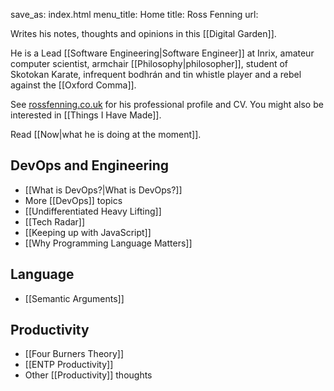 save_as: index.html
menu_title: Home
title: Ross Fenning
url:

Writes his notes, thoughts and opinions in this [[Digital Garden]].

He is a Lead [[Software Engineering|Software Engineer]] at Inrix, amateur computer scientist, armchair [[Philosophy|philosopher]], student of Skotokan Karate, infrequent bodhrán and tin whistle player and a rebel against the [[Oxford Comma]].

See [rossfenning.co.uk](https://rossfenning.co.uk) for his professional profile and CV. You might also be interested in [[Things I Have Made]].

Read [[Now|what he is doing at the moment]].

## DevOps and Engineering

- [[What is DevOps?|What is DevOps?]]
- More [[DevOps]] topics
- [[Undifferentiated Heavy Lifting]]
- [[Tech Radar]]
- [[Keeping up with JavaScript]]
- [[Why Programming Language Matters]]

## Language

- [[Semantic Arguments]]

## Productivity

- [[Four Burners Theory]]
- [[ENTP Productivity]]
- Other [[Productivity]] thoughts
